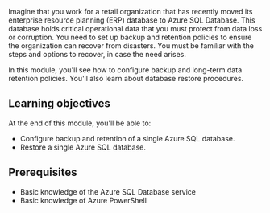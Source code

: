 Imagine that you work for a retail organization that has recently moved its enterprise resource planning (ERP) database to Azure SQL Database. This database holds critical operational data that you must protect from data loss or corruption. You need to set up backup and retention policies to ensure the organization can recover from disasters. You must be familiar with the steps and options to recover, in case the need arises.

In this module, you'll see how to configure backup and long-term data retention policies. You'll also learn about database restore procedures.

## Learning objectives

At the end of this module, you'll be able to:

- Configure backup and retention of a single Azure SQL database.
- Restore a single Azure SQL database.

## Prerequisites

- Basic knowledge of the Azure SQL Database service
- Basic knowledge of Azure PowerShell
